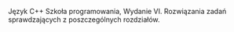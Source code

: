 Język C++ Szkoła programowania, Wydanie VI.
Rozwiązania zadań sprawdzających z poszczególnych rozdziałów.
